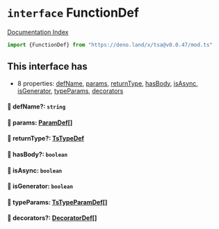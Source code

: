 # `interface` FunctionDef

[Documentation Index](../README.md)

```ts
import {FunctionDef} from "https://deno.land/x/tsa@v0.0.47/mod.ts"
```

## This interface has

- 8 properties:
[defName](#-defname-string),
[params](#-params-paramdef),
[returnType](#-returntype-tstypedef),
[hasBody](#-hasbody-boolean),
[isAsync](#-isasync-boolean),
[isGenerator](#-isgenerator-boolean),
[typeParams](#-typeparams-tstypeparamdef),
[decorators](#-decorators-decoratordef)


#### 📄 defName?: `string`



#### 📄 params: [ParamDef](../type.ParamDef/README.md)\[]



#### 📄 returnType?: [TsTypeDef](../type.TsTypeDef/README.md)



#### 📄 hasBody?: `boolean`



#### 📄 isAsync: `boolean`



#### 📄 isGenerator: `boolean`



#### 📄 typeParams: [TsTypeParamDef](../interface.TsTypeParamDef/README.md)\[]



#### 📄 decorators?: [DecoratorDef](../interface.DecoratorDef/README.md)\[]



